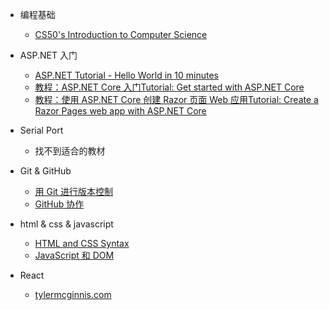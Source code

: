 - 编程基础
  - [CS50's Introduction to Computer Science](https://www.edx.org/course/cs50s-introduction-computer-science-harvardx-cs50x)

- ASP.NET 入门
  - [ASP.NET Tutorial - Hello World in 10 minutes](https://dotnet.microsoft.com/learn/web/aspnet-hello-world-tutorial/intro)
  - [教程：ASP.NET Core 入门Tutorial: Get started with ASP.NET Core](https://docs.microsoft.com/zh-cn/aspnet/core/getting-started/)
  - [教程：使用 ASP.NET Core 创建 Razor 页面 Web 应用Tutorial: Create a Razor Pages web app with ASP.NET Core](https://docs.microsoft.com/zh-cn/aspnet/core/tutorials/razor-pages/)

- Serial Port
  - 找不到适合的教材

- Git & GitHub
  - [用 Git 进行版本控制](https://cn.udacity.com/course/version-control-with-git--ud123)
  - [GitHub 协作](https://cn.udacity.com/course/github-collaboration--ud456)

- html & css & javascript
  - [HTML and CSS Syntax](https://cn.udacity.com/course/html-and-css-syntax--ud001)
  - [JavaScript 和 DOM](https://cn.udacity.com/course/javascript-and-the-dom--ud117)

- React
  - [tylermcginnis.com](https://tylermcginnis.com/courses/)
